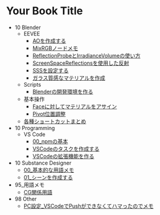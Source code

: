 # Your Book Title

- 10 Blender
  - EEVEE
    * [AOを作成する](docs/10_Blender/EEVEE/AOを作成する.md)
    * [MixRGBノードメモ](docs/10_Blender/EEVEE/MixRGBノードメモ.md)
    * [ReflectionProbeとIrradianceVolumeの使い方](docs/10_Blender/EEVEE/ReflectionProbeとIrradianceVolumeの使い方.md)
    * [ScreenSpaceReflectionsを使用した反射](docs/10_Blender/EEVEE/ScreenSpaceReflectionsを使用した反射.md)
    * [SSSを設定する](docs/10_Blender/EEVEE/SSSを設定する.md)
    * [ガラス質感なマテリアルを作成](docs/10_Blender/EEVEE/ガラス質感なマテリアルを作成.md)
  - Scripts
    * [Blenderの開発環境を作る](docs/10_Blender/Scripts/Blenderの開発環境を作る.md)
  - 基本操作
    * [Faceに対してマテリアルをアサイン](docs/10_Blender/基本操作/Faceに対してマテリアルをアサイン.md)
    * [Pivot位置調整](docs/10_Blender/基本操作/Pivot位置調整.md)
  * [各種ショートカットまとめ](docs/10_Blender/各種ショートカットまとめ.md)
- 10 Programming
  - VS Code
    * [00_npmの基本](docs/10_Programming/VSCode/00_npmの基本.md)
    * [VSCodeのタスクを作成する](docs/10_Programming/VSCode/VSCodeのタスクを作成する.md)
    * [VSCodeの拡張機能を作る](docs/10_Programming/VSCode/VSCodeの拡張機能を作る.md)
- 10 Substance Designer
  * [00_基本的な用語メモ](docs/10_SubstanceDesigner/00_基本的な用語メモ.md)
  * [01_シーンを作成する](docs/10_SubstanceDesigner/01_シーンを作成する.md)
- 95_用語メモ
  * [CG関係用語](docs/95_用語メモ/CG関係用語.md)
- 98 Other
  * [PC設定_VSCodeでPushができなくてハマったのでメモ](docs/98_Other/PC設定_VSCodeでPushができなくてハマったのでメモ.md)
